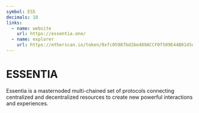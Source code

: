 ```yaml
---
symbol: ESS
decimals: 18
links:
  - name: website
    url: https://essentia.one/
  - name: explorer
    url: https://etherscan.io/token/0xfc05987bd2be489ACCF0f509E44B0145d68240f7
---
```


# ESSENTIA

Essentia is a masternoded multi-chained set of protocols connecting centralized and decentralized resources to create new powerful interactions and experiences.
